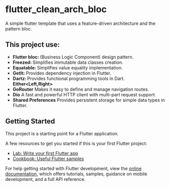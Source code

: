 # flutter_clean_arch_bloc

A simple flutter template that uses a feature-driven architecture and the pattern bloc.

## This project use:

- <b>Flutter bloc: </b>
    (Business Logic Component) design pattern.
- <b>Freezed: </b>
    Simplifies immutable data classes creation.
- <b>Equatable: </b>
    Simplifies value equality implementation.
- <b>GetIt: </b>
    Provides dependency injection in Flutter.
- <b>Dartz: </b>
    Provides functional programming tools in Dart.
 <b>Either<Left,Right></b>
- <b>GoRouter</b>
    Makes it easy to define and manage navigation routes.
- <b>Dio</b>
    A fast and powerful HTTP client with multi-part request support.
- <b>Shared Preferences</b>
    Provides persistent storage for simple data types in Flutter.


## Getting Started

This project is a starting point for a Flutter application.

A few resources to get you started if this is your first Flutter project:

- [Lab: Write your first Flutter app](https://docs.flutter.dev/get-started/codelab)
- [Cookbook: Useful Flutter samples](https://docs.flutter.dev/cookbook)

For help getting started with Flutter development, view the
[online documentation](https://docs.flutter.dev/), which offers tutorials,
samples, guidance on mobile development, and a full API reference.
